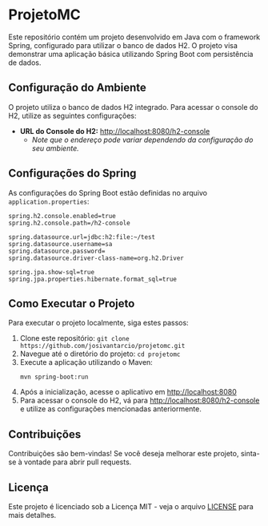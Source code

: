# ProjetoMC

Este repositório contém um projeto desenvolvido em Java com o framework Spring, configurado para utilizar o banco de dados H2. O projeto visa demonstrar uma aplicação básica utilizando Spring Boot com persistência de dados.

## Configuração do Ambiente

O projeto utiliza o banco de dados H2 integrado. Para acessar o console do H2, utilize as seguintes configurações:

- **URL do Console do H2:** [http://localhost:8080/h2-console](http://localhost:8080/h2-console)
  - *Note que o endereço pode variar dependendo da configuração do seu ambiente.*

## Configurações do Spring

As configurações do Spring Boot estão definidas no arquivo `application.properties`:

```properties
spring.h2.console.enabled=true
spring.h2.console.path=/h2-console

spring.datasource.url=jdbc:h2:file:~/test
spring.datasource.username=sa
spring.datasource.password=
spring.datasource.driver-class-name=org.h2.Driver

spring.jpa.show-sql=true
spring.jpa.properties.hibernate.format_sql=true
```

## Como Executar o Projeto

Para executar o projeto localmente, siga estes passos:

1. Clone este repositório: `git clone https://github.com/josivantarcio/projetomc.git`
2. Navegue até o diretório do projeto: `cd projetomc`
3. Execute a aplicação utilizando o Maven:
   ```
   mvn spring-boot:run
   ```
4. Após a inicialização, acesse o aplicativo em [http://localhost:8080](http://localhost:8080)
5. Para acessar o console do H2, vá para [http://localhost:8080/h2-console](http://localhost:8080/h2-console) e utilize as configurações mencionadas anteriormente.

## Contribuições

Contribuições são bem-vindas! Se você deseja melhorar este projeto, sinta-se à vontade para abrir pull requests. 

## Licença

Este projeto é licenciado sob a Licença MIT - veja o arquivo [LICENSE](LICENSE) para mais detalhes.
